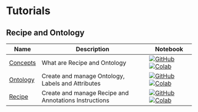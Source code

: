 # Tutorials

## Recipe and Ontology
| Name | Description | Notebook |
| --- | --- | --- |
| [Concepts](recipe_and_ontology/concepts/chapter.md) | What are Recipe and Ontology | [![GitHub](https://badgen.net/badge/icon/github?icon=github&label)](tutorials/recipe_and_ontology/concepts/chapter.ipynb) [![Colab](https://colab.research.google.com/assets/colab-badge.svg)](tutorials/recipe_and_ontology/concepts/chapter.ipynb) |
| [Ontology](recipe_and_ontology/ontology/chapter.md) | Create and manage Ontology, Labels and Attributes | [![GitHub](https://badgen.net/badge/icon/github?icon=github&label)](tutorials/recipe_and_ontology/ontology/chapter.ipynb) [![Colab](https://colab.research.google.com/assets/colab-badge.svg)](tutorials/recipe_and_ontology/ontology/chapter.ipynb) |
| [Recipe](recipe_and_ontology/recipe/chapter.md) | Create and manage Recipe and Annotations Instructions | [![GitHub](https://badgen.net/badge/icon/github?icon=github&label)](tutorials/recipe_and_ontology/recipe/chapter.ipynb) [![Colab](https://colab.research.google.com/assets/colab-badge.svg)](tutorials/recipe_and_ontology/recipe/chapter.ipynb) |